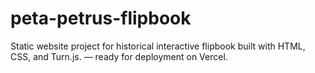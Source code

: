 # peta-petrus-flipbook
Static website project for historical interactive flipbook built with HTML, CSS, and Turn.js. — ready for deployment on Vercel.
